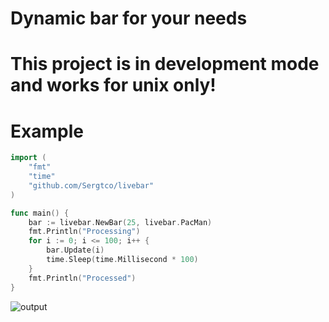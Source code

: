 # Dynamic bar for your needs
# This project is in development mode and works for unix only!

# Example
```go
import (
	"fmt"
	"time"
	"github.com/Sergtco/livebar"
)

func main() {
    bar := livebar.NewBar(25, livebar.PacMan)
    fmt.Println("Processing")
    for i := 0; i <= 100; i++ {
        bar.Update(i)
        time.Sleep(time.Millisecond * 100)
    }
    fmt.Println("Processed")
}
```
![output](https://github.com/Sergtco/livebar/assets/75071620/582cf4bb-5f4c-4fda-b217-2b4b9a33bb01)
